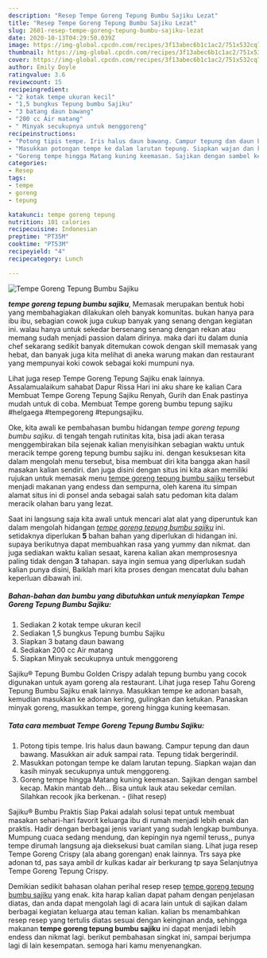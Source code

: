 ```yaml
---
description: "Resep Tempe Goreng Tepung Bumbu Sajiku Lezat"
title: "Resep Tempe Goreng Tepung Bumbu Sajiku Lezat"
slug: 2601-resep-tempe-goreng-tepung-bumbu-sajiku-lezat
date: 2020-10-13T04:29:50.039Z
image: https://img-global.cpcdn.com/recipes/3f13abec6b1c1ac2/751x532cq70/tempe-goreng-tepung-bumbu-sajiku-foto-resep-utama.jpg
thumbnail: https://img-global.cpcdn.com/recipes/3f13abec6b1c1ac2/751x532cq70/tempe-goreng-tepung-bumbu-sajiku-foto-resep-utama.jpg
cover: https://img-global.cpcdn.com/recipes/3f13abec6b1c1ac2/751x532cq70/tempe-goreng-tepung-bumbu-sajiku-foto-resep-utama.jpg
author: Emily Doyle
ratingvalue: 3.6
reviewcount: 15
recipeingredient:
- "2 kotak tempe ukuran kecil"
- "1,5 bungkus Tepung bumbu Sajiku"
- "3 batang daun bawang"
- "200 cc Air matang"
- " Minyak secukupnya untuk menggoreng"
recipeinstructions:
- "Potong tipis tempe. Iris halus daun bawang. Campur tepung dan daun bawang. Masukkan air aduk sampai rata. Tepung tidak bergerindil."
- "Masukkan potongan tempe ke dalam larutan tepung. Siapkan wajan dan kasih minyak secukupnya untuk menggoreng."
- "Goreng tempe hingga Matang kuning keemasan. Sajikan dengan sambel kecap. Makin mantab deh... Bisa untuk lauk atau sekedar cemilan. Silahkan recook jika berkenan.           (lihat resep)"
categories:
- Resep
tags:
- tempe
- goreng
- tepung

katakunci: tempe goreng tepung 
nutrition: 101 calories
recipecuisine: Indonesian
preptime: "PT35M"
cooktime: "PT53M"
recipeyield: "4"
recipecategory: Lunch

---
```



![Tempe Goreng Tepung Bumbu Sajiku](https://img-global.cpcdn.com/recipes/3f13abec6b1c1ac2/751x532cq70/tempe-goreng-tepung-bumbu-sajiku-foto-resep-utama.jpg)

<b><i>tempe goreng tepung bumbu sajiku</i></b>, Memasak merupakan bentuk hobi yang membahagiakan dilakukan oleh banyak komunitas. bukan hanya para ibu ibu, sebagian cowok juga cukup banyak yang senang dengan kegiatan ini. walau hanya untuk sekedar bersenang senang dengan rekan atau memang sudah menjadi passion dalam dirinya. maka dari itu dalam dunia chef sekarang sedikit banyak ditemukan cowok dengan skill memasak yang hebat, dan banyak juga kita melihat di aneka warung makan dan restaurant yang mempunyai koki cowok sebagai koki mumpuni nya.

Lihat juga resep Tempe Goreng Tepung Sajiku enak lainnya. Assalamualaikum sahabat Dapur Rissa Hari ini aku share ke kalian Cara Membuat Tempe Goreng Tepung Sajiku Renyah, Gurih dan Enak pastinya mudah untuk di coba. Membuat Tempe goreng bumbu tepung sajiku #helgaega #tempegoreng #tepungsajiku.

Oke, kita awali ke pembahasan bumbu hidangan <i>tempe goreng tepung bumbu sajiku</i>. di tengah tengah rutinitas kita, bisa jadi akan terasa menggembirakan bila sejenak kalian menyisihkan sebagian waktu untuk meracik tempe goreng tepung bumbu sajiku ini. dengan kesuksesan kita dalam mengolah menu tersebut, bisa membuat diri kita bangga akan hasil masakan kalian sendiri. dan juga disini dengan situs ini kita akan memiliki rujukan untuk memasak menu <u>tempe goreng tepung bumbu sajiku</u> tersebut menjadi makanan yang endess dan sempurna, oleh karena itu simpan alamat situs ini di ponsel anda sebagai salah satu pedoman kita dalam meracik olahan baru yang lezat.


Saat ini langsung saja kita awali untuk mencari alat alat yang diperuntuk kan dalam mengolah hidangan <u><i>tempe goreng tepung bumbu sajiku</i></u> ini. setidaknya diperlukan <b>5</b> bahan bahan yang diperlukan di hidangan ini. supaya berikutnya dapat membuahkan rasa yang yummy dan nikmat. dan juga sediakan waktu kalian sesaat, karena kalian akan memprosesnya paling tidak dengan <b>3</b> tahapan. saya ingin semua yang diperlukan sudah kalian punya disini, Baiklah mari kita proses dengan mencatat dulu bahan keperluan dibawah ini.

<!--inarticleads1-->

##### Bahan-bahan dan bumbu yang dibutuhkan untuk menyiapkan Tempe Goreng Tepung Bumbu Sajiku:

1. Sediakan 2 kotak tempe ukuran kecil
1. Sediakan 1,5 bungkus Tepung bumbu Sajiku
1. Siapkan 3 batang daun bawang
1. Sediakan 200 cc Air matang
1. Siapkan  Minyak secukupnya untuk menggoreng


Sajiku® Tepung Bumbu Golden Crispy adalah tepung bumbu yang cocok digunakan untuk ayam goreng ala restaurant. Lihat juga resep Tahu Goreng Tepung Bumbu Sajiku enak lainnya. Masukkan tempe ke adonan basah, kemudian masukkan ke adonan kering, gulingkan dan ketukan. Panaskan minyak goreng, masukkan tempe, goreng hingga kuning keemasan. 

<!--inarticleads2-->

##### Tata cara membuat Tempe Goreng Tepung Bumbu Sajiku:

1. Potong tipis tempe. Iris halus daun bawang. Campur tepung dan daun bawang. Masukkan air aduk sampai rata. Tepung tidak bergerindil.
1. Masukkan potongan tempe ke dalam larutan tepung. Siapkan wajan dan kasih minyak secukupnya untuk menggoreng.
1. Goreng tempe hingga Matang kuning keemasan. Sajikan dengan sambel kecap. Makin mantab deh... Bisa untuk lauk atau sekedar cemilan. Silahkan recook jika berkenan. -           (lihat resep)


Sajiku® Bumbu Praktis Siap Pakai adalah solusi tepat untuk membuat masakan sehari-hari favorit keluarga ibu di rumah menjadi lebih enak dan praktis. Hadir dengan berbagai jenis variant yang sudah lengkap bumbunya. Mumpung cuaca sedang mendung, dan kepingin nya ngemil teruss,, punya tempe dirumah langsung aja dieksekusi buat camilan siang. Lihat juga resep Tempe Goreng Crispy (ala abang gorengan) enak lainnya. Trs saya pke adonan td, pas saya ambil dr kulkas kadar air berkurang tp saya Selanjutnya Tempe Goreng Tepung Crispy. 

Demikian sedikit bahasan olahan perihal resep resep <u>tempe goreng tepung bumbu sajiku</u> yang enak. kita harap kalian dapat paham dengan penjelasan diatas, dan anda dapat mengolah lagi di acara lain untuk di sajikan dalam berbagai kegiatan keluarga atau teman kalian. kalian bs menambahkan resep resep yang tertulis diatas sesuai dengan keinginan anda, sehingga makanan <b>tempe goreng tepung bumbu sajiku</b> ini dapat menjadi lebih endess dan nikmat lagi. berikut pembahasan singkat ini, sampai berjumpa lagi di lain kesempatan. semoga hari kamu menyenangkan.
